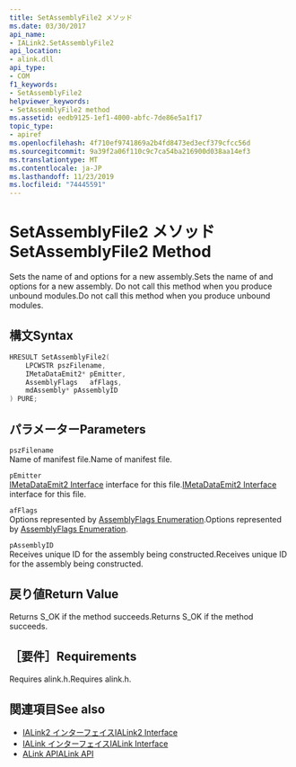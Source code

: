 ```yaml
---
title: SetAssemblyFile2 メソッド
ms.date: 03/30/2017
api_name:
- IALink2.SetAssemblyFile2
api_location:
- alink.dll
api_type:
- COM
f1_keywords:
- SetAssemblyFile2
helpviewer_keywords:
- SetAssemblyFile2 method
ms.assetid: eedb9125-1ef1-4000-abfc-7de86e5a1f17
topic_type:
- apiref
ms.openlocfilehash: 4f710ef9741869a2b4fd8473ed3ecf379cfcc56d
ms.sourcegitcommit: 9a39f2a06f110c9c7ca54ba216900d038aa14ef3
ms.translationtype: MT
ms.contentlocale: ja-JP
ms.lasthandoff: 11/23/2019
ms.locfileid: "74445591"
---
```

# <a name="setassemblyfile2-method"></a><span data-ttu-id="6f7de-102">SetAssemblyFile2 メソッド</span><span class="sxs-lookup"><span data-stu-id="6f7de-102">SetAssemblyFile2 Method</span></span>
<span data-ttu-id="6f7de-103">Sets the name of and options for a new assembly.</span><span class="sxs-lookup"><span data-stu-id="6f7de-103">Sets the name of and options for a new assembly.</span></span> <span data-ttu-id="6f7de-104">Do not call this method when you produce unbound modules.</span><span class="sxs-lookup"><span data-stu-id="6f7de-104">Do not call this method when you produce unbound modules.</span></span>  
  
## <a name="syntax"></a><span data-ttu-id="6f7de-105">構文</span><span class="sxs-lookup"><span data-stu-id="6f7de-105">Syntax</span></span>  
  
```cpp  
HRESULT SetAssemblyFile2(  
    LPCWSTR pszFilename,  
    IMetaDataEmit2* pEmitter,  
    AssemblyFlags   afFlags,  
    mdAssembly* pAssemblyID  
) PURE;  
```  
  
## <a name="parameters"></a><span data-ttu-id="6f7de-106">パラメーター</span><span class="sxs-lookup"><span data-stu-id="6f7de-106">Parameters</span></span>  
 `pszFilename`  
 <span data-ttu-id="6f7de-107">Name of manifest file.</span><span class="sxs-lookup"><span data-stu-id="6f7de-107">Name of manifest file.</span></span>  
  
 `pEmitter`  
 <span data-ttu-id="6f7de-108">[IMetaDataEmit2 Interface](../metadata/imetadataemit2-interface.md) interface for this file.</span><span class="sxs-lookup"><span data-stu-id="6f7de-108">[IMetaDataEmit2 Interface](../metadata/imetadataemit2-interface.md) interface for this file.</span></span>  
  
 `afFlags`  
 <span data-ttu-id="6f7de-109">Options represented by [AssemblyFlags Enumeration](../metadata/assemblyflags-enumeration.md).</span><span class="sxs-lookup"><span data-stu-id="6f7de-109">Options represented by [AssemblyFlags Enumeration](../metadata/assemblyflags-enumeration.md).</span></span>  
  
 `pAssemblyID`  
 <span data-ttu-id="6f7de-110">Receives unique ID for the assembly being constructed.</span><span class="sxs-lookup"><span data-stu-id="6f7de-110">Receives unique ID for the assembly being constructed.</span></span>  
  
## <a name="return-value"></a><span data-ttu-id="6f7de-111">戻り値</span><span class="sxs-lookup"><span data-stu-id="6f7de-111">Return Value</span></span>  
 <span data-ttu-id="6f7de-112">Returns S_OK if the method succeeds.</span><span class="sxs-lookup"><span data-stu-id="6f7de-112">Returns S_OK if the method succeeds.</span></span>  
  
## <a name="requirements"></a><span data-ttu-id="6f7de-113">［要件］</span><span class="sxs-lookup"><span data-stu-id="6f7de-113">Requirements</span></span>  
 <span data-ttu-id="6f7de-114">Requires alink.h.</span><span class="sxs-lookup"><span data-stu-id="6f7de-114">Requires alink.h.</span></span>  
  
## <a name="see-also"></a><span data-ttu-id="6f7de-115">関連項目</span><span class="sxs-lookup"><span data-stu-id="6f7de-115">See also</span></span>

- [<span data-ttu-id="6f7de-116">IALink2 インターフェイス</span><span class="sxs-lookup"><span data-stu-id="6f7de-116">IALink2 Interface</span></span>](ialink2-interface.md)
- [<span data-ttu-id="6f7de-117">IALink インターフェイス</span><span class="sxs-lookup"><span data-stu-id="6f7de-117">IALink Interface</span></span>](ialink-interface.md)
- [<span data-ttu-id="6f7de-118">ALink API</span><span class="sxs-lookup"><span data-stu-id="6f7de-118">ALink API</span></span>](index.md)
